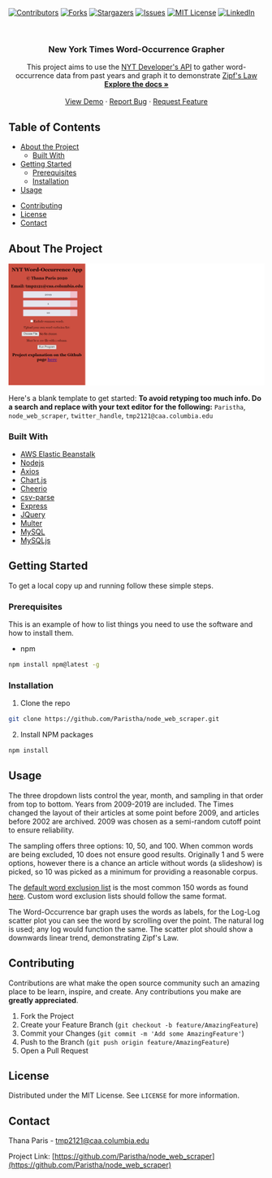 <!--
*** Thanks for checking out this README Template. If you have a suggestion that would
*** make this better, please fork the repo and create a pull request or simply open
*** an issue with the tag "enhancement".
*** Thanks again! Now go create something AMAZING! :D
***
***
***
*** To avoid retyping too much info. Do a search and replace for the following:
*** Paristha, node_web_scraper, twitter_handle, tmp2121@caa.columbia.edu
-->





<!-- PROJECT SHIELDS -->
<!--
*** I'm using markdown "reference style" links for readability.
*** Reference links are enclosed in brackets [ ] instead of parentheses ( ).
*** See the bottom of this document for the declaration of the reference variables
*** for contributors-url, forks-url, etc. This is an optional, concise syntax you may use.
*** https://www.markdownguide.org/basic-syntax/#reference-style-links
-->
[![Contributors][contributors-shield]][contributors-url]
[![Forks][forks-shield]][forks-url]
[![Stargazers][stars-shield]][stars-url]
[![Issues][issues-shield]][issues-url]
[![MIT License][license-shield]][license-url]
[![LinkedIn][linkedin-shield]][linkedin-url]



<!-- PROJECT LOGO -->
<br />
<p align="center">

  <h3 align="center">New York Times Word-Occurrence Grapher</h3>

  <p align="center">
    This project aims to use the <a href="https://developer.nytimes.com/">NYT Developer's API</a> to gather word-occurrence data from past years and graph it to demonstrate <a href="https://en.wikipedia.org/wiki/Zipf%27s_law">Zipf's Law</a>
    <br />
    <a href="https://github.com/Paristha/node_web_scraper"><strong>Explore the docs »</strong></a>
    <br />
    <br />
    <a href="https://github.com/Paristha/node_web_scraper">View Demo</a>
    ·
    <a href="https://github.com/Paristha/node_web_scraper/issues">Report Bug</a>
    ·
    <a href="https://github.com/Paristha/node_web_scraper/issues">Request Feature</a>
  </p>
</p>



<!-- TABLE OF CONTENTS -->
## Table of Contents

* [About the Project](#about-the-project)
  * [Built With](#built-with)
* [Getting Started](#getting-started)
  * [Prerequisites](#prerequisites)
  * [Installation](#installation)
* [Usage](#usage)
<!-- * [Roadmap](#roadmap) -->
* [Contributing](#contributing)
* [License](#license)
* [Contact](#contact)
<!-- * [Acknowledgements](#acknowledgements) -->



<!-- ABOUT THE PROJECT -->
## About The Project

[![Product Name Screen Shot][product-screenshot]](https://tinyurl.com/timeswordgrapher/)

Here's a blank template to get started:
**To avoid retyping too much info. Do a search and replace with your text editor for the following:**
`Paristha`, `node_web_scraper`, `twitter_handle`, `tmp2121@caa.columbia.edu`


### Built With

* [AWS Elastic Beanstalk](https://aws.amazon.com/elasticbeanstalk/)
* [Nodejs](https://nodejs.org/en/)
* [Axios](https://github.com/axios/axios)
* [Chart.js](https://www.chartjs.org/)
* [Cheerio](https://cheerio.js.org/)
* [csv-parse](https://csv.js.org/parse/)
* [Express](https://expressjs.com/)
* [JQuery](https://jquery.com/)
* [Multer](https://github.com/expressjs/multer)
* [MySQL](https://www.mysql.com/)
* [MySQLjs](https://github.com/mysqljs/mysql)



<!-- GETTING STARTED -->
## Getting Started

To get a local copy up and running follow these simple steps.

### Prerequisites

This is an example of how to list things you need to use the software and how to install them.
* npm
```sh
npm install npm@latest -g
```

### Installation

1. Clone the repo
```sh
git clone https://github.com/Paristha/node_web_scraper.git
```
2. Install NPM packages
```sh
npm install
```



<!-- USAGE EXAMPLES -->
## Usage

The three dropdown lists control the year, month, and sampling in that order from top to bottom.
Years from 2009-2019 are included. The Times changed the layout of their articles at some point before 2009, and articles before 2002 are archived. 2009 was chosen as a semi-random cutoff point to ensure reliability.

The sampling offers three options: 10, 50, and 100. When common words are being excluded, 10 does not ensure good results. Originally 1 and 5 were options, however there is a chance an article without words (a slideshow) is picked, so 10 was picked as a minimum for providing a reasonable corpus.

The [default word exclusion list](https://github.com/Paristha/node_web_scraper/blob/master/exclusion_list.csv) is the most common 150 words as found [here](https://en.wikipedia.org/wiki/Most_common_words_in_English). Custom word exclusion lists should follow the same format.

The Word-Occurrence bar graph uses the words as labels, for the Log-Log scatter plot you can see the word by scrolling over the point. The natural log is used; any log would function the same. The scatter plot should show a downwards linear trend, demonstrating Zipf's Law.





<!-- ROADMAP
## Roadmap

See the [open issues](https://github.com/Paristha/node_web_scraper/issues) for a list of proposed features (and known issues). -->



<!-- CONTRIBUTING -->
## Contributing

Contributions are what make the open source community such an amazing place to be learn, inspire, and create. Any contributions you make are **greatly appreciated**.

1. Fork the Project
2. Create your Feature Branch (`git checkout -b feature/AmazingFeature`)
3. Commit your Changes (`git commit -m 'Add some AmazingFeature'`)
4. Push to the Branch (`git push origin feature/AmazingFeature`)
5. Open a Pull Request



<!-- LICENSE -->
## License

Distributed under the MIT License. See `LICENSE` for more information.



<!-- CONTACT -->
## Contact

Thana Paris - tmp2121@caa.columbia.edu

Project Link: [https://github.com/Paristha/node_web_scraper](https://github.com/Paristha/node_web_scraper)



<!-- ACKNOWLEDGEMENTS 
## Acknowledgements

* []()
* []()
* []() -->





<!-- MARKDOWN LINKS & IMAGES -->
<!-- https://www.markdownguide.org/basic-syntax/#reference-style-links -->
[contributors-shield]: https://img.shields.io/github/contributors/Paristha/node_web_scraper.svg?style=flat-square
[contributors-url]: https://github.com/Paristha/node_web_scraper/graphs/contributors
[forks-shield]: https://img.shields.io/github/forks/Paristha/node_web_scraper.svg?style=flat-square
[forks-url]: https://github.com/Paristha/node_web_scraper/network/members
[stars-shield]: https://img.shields.io/github/stars/Paristha/node_web_scraper.svg?style=flat-square
[stars-url]: https://github.com/Paristha/node_web_scraper/stargazers
[issues-shield]: https://img.shields.io/github/issues/Paristha/node_web_scraper.svg?style=flat-square
[issues-url]: https://github.com/Paristha/node_web_scraper/issues
[license-shield]: https://img.shields.io/github/license/Paristha/node_web_scraper.svg?style=flat-square
[license-url]: https://github.com/Paristha/node_web_scraper/blob/master/LICENSE.txt
[linkedin-shield]: https://img.shields.io/badge/-LinkedIn-black.svg?style=flat-square&logo=linkedin&colorB=555
[linkedin-url]: https://linkedin.com/in/thanaparis
[product-screenshot]: https://github.com/Paristha/node_web_scraper/blob/master/node_web_scraper.PNG?raw=true